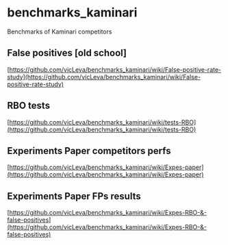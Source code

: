# benchmarks_kaminari
Benchmarks of Kaminari competitors


## False positives [old school]

[https://github.com/vicLeva/benchmarks_kaminari/wiki/False-positive-rate-study](https://github.com/vicLeva/benchmarks_kaminari/wiki/False-positive-rate-study)


## RBO tests
[https://github.com/vicLeva/benchmarks_kaminari/wiki/tests-RBO](https://github.com/vicLeva/benchmarks_kaminari/wiki/tests-RBO)


## Experiments Paper competitors perfs
[https://github.com/vicLeva/benchmarks_kaminari/wiki/Expes-paper](https://github.com/vicLeva/benchmarks_kaminari/wiki/Expes-paper)

## Experiments Paper FPs results

[https://github.com/vicLeva/benchmarks_kaminari/wiki/Expes-RBO-&-false-positives](https://github.com/vicLeva/benchmarks_kaminari/wiki/Expes-RBO-&-false-positives)
